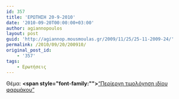 ```yaml
---
id: 357
title: 'ΕΡΩΤΗΣΗ 20-9-2010'
date: '2010-09-20T00:00:00+03:00'
author: agiannopoulos
layout: post
guid: 'http://agiannop.mousmoulas.gr/2009/11/25/25-11-2009-24/'
permalink: /2010/09/20/200910/
original_post_id:
    - '357'
tags:
    - Ερωτήσεις
---
```


Θέμα: **<span style="font-family:""></span>**[“Περίεργη τιμολόγηση ιδίου φαρμάκου” ](/wp-content/uploads/2009/11/20092010_timologisi_farmakoy.pdf)